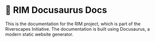 # 🧼 RIM Docusaurus Docs

This is the documentation for the RIM project, which is part of the Riverscapes Initiative. The documentation is built using Docusaurus, a modern static website generator.